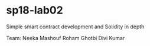 # sp18-lab02
Simple smart contract development and Solidity in depth

Team:
Neeka Mashouf
Roham Ghotbi
Divi Kumar
